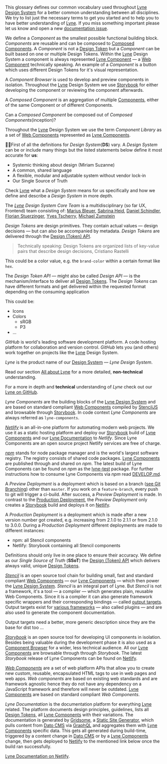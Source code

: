 <lyne-title level="1" text="Glossary"></lyne-title>

<lyne-title level="2" text="A-Z"></lyne-title>

This glossary defines our common vocabulary used throughout [Lyne Design System](#lyne) for a better common understanding between all disciplines. We try to list just the necessary terms to get you started and to help you to have better understanding of [Lyne](#lyne). If you miss something important please let us know and open a new [documentation issue](https://github.com/lyne-design-system/lyne/issues/new?template=00-documentation-issue.md).

<lyne-title level="3" text="Component"></lyne-title>

We define a *Component* as the smallest possible functional building block. *Components* are reusable and can be composed to [Composed Components](#composed-components). A *Component* is not a [Design Token](#design-token) but a *Component* can be built based on one or multiple Design Tokens. Within the [Lyne](#lyne) Design System a component is  always represented [Lyne Component](#lyne-component) — a [Web Component](#web-component) technically speaking. An example of a *Component* is a button which uses different Design Tokens for it's visual representation.

<lyne-title level="3" text="Component Browser"></lyne-title>

A *Component Browser* is used to develop and preview components in isolation. Throughout the [Lyne](#lyne) Design System we use [Storybook](#storybook) for either developing the component or reviewing the component afterwards.

<lyne-title level="3" text="Composed Component"></lyne-title>

A *Composed Component* is an aggregation of multiple [Components](#component), either of the same Component or of different Components.

<lyne-title level="3" text="To be defined"></lyne-title>

Can a *Composed Component* be composed out of *Composed Components*(inception)?

<lyne-title level="3" text="Component Library"></lyne-title>

Throughout the [Lyne](#lyne) Design System we use the term *Component Library* as a set of [Web Components](#web-components) represented as [Lyne Components](#lyne-components).

<lyne-title level="3" text="Design System"></lyne-title>


☝🏾First of all the definitions for *Design System*(**DS**) vary. A *Design System* can be or include many things but the listed statements below define it most accurate for **us**:

- Systemic thinking about design (Miriam Suzanne)
- A common, shared language
- A flexible, modular and adjustable system without vendor lock-in
- Our Single Source of Truth

Check [Lyne](#lyne) what a *Design System* means for us specifically and how we define and describe a *Design System* in more depth.

<lyne-title level="3" text="Design System Core Team"></lyne-title>

The *[Lyne](#lyne) Design System Core Team* is a multidisciplinary (so far UX, Frontend) team consisting of: [Marius Bleuer](https://github.com/mbleuer), [Sabrina Heid](https://github.com/sabrinaheid), [Daniel Schindler](https://github.com/DanTheMen), [Florian Stuerzinger](https://github.com/florianstuerzinger), [Yves Tscherry](https://github.com/feerglas), [Michael Zumstein](https://github.com/4aficiona2)

<lyne-title level="3" text="Design Token"></lyne-title>

*Design Tokens* are design primitives. They contain actual values — design decisions — but can also be accompanied by metadata. *Design Tokens* are delivered through the [Design (Token) API](#design-token-api).

> Technically speaking: Design Tokens are organized lists of key-value pairs that describe design decisions, Cristiano Rastelli

This could be a color value, e.g. the `brand-color` within a certain format like `hex`.

<lyne-title level="3" text="Design (Token) API"></lyne-title>

The *Design Token API* — might also be called *Design API* — is the mechanism/interface to deliver all [Design Tokens](#design-token). The *Design Tokens* can have different formats and get delivered within the requested format depending on the consuming application

This could be:
- Icons
- Colors
  - sRGB
  - P3
- ...

<lyne-title level="3" text="GitHub"></lyne-title>

*GitHub* is world's leading software development platform. A code hosting platform for collaboration and version control. *GitHub* lets you (and others) work together on projects like the [Lyne](#lyne) Design System.

<lyne-title level="3" text="Lyne"></lyne-title>

*Lyne* is the product name of our [Design System](#design-system) — *Lyne Design System*.

Read our section [All about Lyne](/about) for a more detailed, **non-technical** understanding.

For a more in depth and **technical** understanding of *Lyne* check out our [Lyne on GitHub](https://github.com/lyne-design-system/lyne).

<lyne-title level="3" text="Lyne Components"></lyne-title>

*Lyne Components* are the building blocks of the [Lyne Design System](#lyne) and are based on standard compliant [Web Components](#web-components) compiled by [StencilJS](#stenciljs) and browsable through [Storybook](#storybook). In code context *Lyne Components* are always referred as `lyne-components`.

<lyne-title level="3" text="Netlify"></lyne-title>

*[Netlify](https://www.netlify.com/)* is an all-in-one platform for automating modern web projects. We use it as a static hosting platform and deploy our [Storybook](#storybook) build of [Lyne Components](#lyne-components) and our [Lyne Documentation](#lyne-documentation) to *Netlify*. Since Lyne Components are an open source project Netlify services are free of charge.

<lyne-title level="3" text="npm"></lyne-title>

*[npm](https://www.npmjs.com/)* stands for node package manager and is the world's largest software registry. The registry consists of shared code packages. [Lyne Components](#lyne-components) are published through and shared on *npm*. The latest build of Lyne Components can be found on *npm* as the [lyne-test](https://www.npmjs.com/package/lyne-test) package. For further instructions how to consume Lyne Components via *npm* read [DEVELOP.md](./DEVELOP.md).

<lyne-title level="3" text="Preview Deployment"></lyne-title>

A *Preview Deployment* is a deployment which is based on a branch ([see Git Branching](https://git-scm.com/book/en/v2/Git-Branching-Branches-in-a-Nutshell)) other than `master`. If you work on a `feature-branch`, every push to git will trigger a ci-build. After success, a *Preview Deployment* is made. In contrast to the [Production Deployment](#production-deployment), the *Preview Deployment* only creates a [Storybook](#storybook) build and deploys it on [Netlify](#netlify).

<lyne-title level="3" text="Production Deployment"></lyne-title>

A *Production Deployment* is a deployment which is made after a new version number got created, e.g. increasing from 2.1.0 to 2.1.1 or from 2.1.0 to 3.0.0. During a *Production Deployment* different deployments are made to different instances:
- npm: all Stencil components
- Netlify: Storybook containing all Stencil components

<lyne-title level="3" text="Single Source of Truth"></lyne-title>

Definitions should only live in one place to ensure their accuracy. We define as our *Single Source of Truth* (**SSoT**) the [Design (Token) API](#design-token-api) which delivers always valid, unique [Design Tokens](#design-token).

<lyne-title level="3" text="StencilJS"></lyne-title>

*[Stencil](https://stenciljs.com/)* is an open source tool chain for building small, fast and standard compliant [Web Components](#web-components) — our [Lyne Components](#lyne-components) — which then power the [Lyne Design System](#lyne). *Stencil* is an integral part of Lyne. But *Stencil* is not a framework, it's a tool — a compiler — which generates plain, reusable Web Components. Since it is a compiler it can also generate framework specific wrappers and their corresponding bindings — called  [output targets](https://stenciljs.com/docs/output-targets). Output targets exist for [various frameworks](https://github.com/ionic-team/stencil-ds-plugins) — also called plugins — and are also used to generate the component documentation.

<lyne-title level="3" text="TODO"></lyne-title>

Output targets need a better, more generic description since they are the base for dist too ...

<lyne-title level="3" text="Storybook"></lyne-title>

*[Storybook](https://storybook.js.org)* is an open source tool for developing UI components in isolation. Besides being valuable during the development phase it is also used as a [Component Browser](#component-browser) for a wider, less technical audience. All our [Lyne Components](#lyne-components) are browsable through through *Storybook*. The latest *Storybook* release of Lyne Components can be found on [Netlify](https://lyne-components-storybook.netlify.com).

<lyne-title level="3" text="Web Components"></lyne-title>

*[Web Components](https://www.webcomponents.org/specs)* are a set of web platform APIs that allow you to create new custom, reusable, encapsulated HTML tags to use in web pages and web apps. *Web components* are based on existing web standards and are framework agnostic hence they do not have any dependency on a JavaScript framework and therefore will never be outdated. [Lyne Components](#lyne-components) are based on standard compliant *Web Components*.

<lyne-title level="2" text="TBD"></lyne-title>

<lyne-title level="3" text="Lyne Documentation"></lyne-title>

*Lyne Documentation* is the documentation platform for everything [Lyne](#lyne) related. The platform documents design principles, guidelines, lists all [Design Tokens](#design-token), all [Lyne Components](#lyne-components) with their variations.
The documentation is generated by [Gridsome](#gridsome), a [Static Site Generator](#static-site-generator), which pulls content from [Dato CMS](#dato-cms) via [GraphQL](#graphql) and aggregates them with [Lyne Components](#lyne-components) specific data. This gets all generated during build-time, triggered by a content change in [Dato CMS](#dato-cms) or by a [Lyne Components](#lyne-components) change, then gets deployed to [Netlify](#netlify) to the mentioned link below once the build ran successfully.

[Lyne Documentation on Netlify](https://lyne-documentation.netlify.app).

<lyne-title level="3" text="Documentation CMS"></lyne-title>


<lyne-title level="3" text="Dato CMS"></lyne-title>


<lyne-title level="3" text="Static Site Generator"></lyne-title>


<lyne-title level="3" text="Gridsome"></lyne-title>


<lyne-title level="3" text="GraphQL"></lyne-title>


<lyne-title level="3" text="Visual Regression Test"></lyne-title>


<lyne-title level="3" text="Chromatic"></lyne-title>


<lyne-title level="3" text="Pull Request"></lyne-title>


<lyne-title level="3" text="Storybook Story"></lyne-title>

